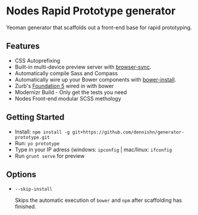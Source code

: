 # Nodes Rapid Prototype generator

Yeoman generator that scaffolds out a front-end base for rapid prototyping.

## Features

* CSS Autoprefixing
* Built-in multi-device preview server with [browser-sync](https://github.com/shakyShane/browser-sync).
* Automatically compile Sass and Compass
* Automatically wire up your Bower components with [bower-install](https://github.com/stephenplusplus/grunt-bower-install).
* Zurb's [Foundation 5](http://foundation.zurb.com/) wired in with bower 
* Modernizr Build - Only get the tests you need
* Nodes Front-end modular SCSS methology

## Getting Started

- Install: `npm install -g git+https://github.com/dennishn/generator-prototype.git`
- Run: `yo prototype`
- Type in your IP adress (windows: `ipconfig` | mac/linux: `ifconfig`
- Run `grunt serve` for preview


## Options

* `--skip-install`

  Skips the automatic execution of `bower` and `npm` after scaffolding has finished.
